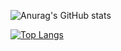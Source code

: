![Anurag's GitHub stats](https://github-readme-stats.vercel.app/api?username=senalw&&count_private=true&show_icons=true)

[![Top Langs](https://github-readme-stats.vercel.app/api/top-langs/?username=senalw&layout=compact)](https://github.com/senalw/github-readme-stats)
